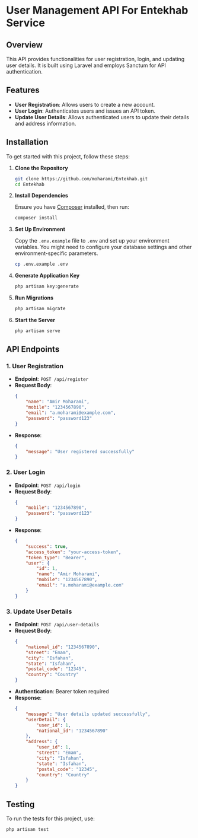 # User Management API For Entekhab Service

## Overview

This API provides functionalities for user registration, login, and updating user details. It is built using Laravel and employs Sanctum for API authentication.

## Features

- **User Registration**: Allows users to create a new account.
- **User Login**: Authenticates users and issues an API token.
- **Update User Details**: Allows authenticated users to update their details and address information.

## Installation

To get started with this project, follow these steps:

1. **Clone the Repository**

    ```bash
    git clone https://github.com/moharami/Entekhab.git
    cd Entekhab
    ```

2. **Install Dependencies**

   Ensure you have [Composer](https://getcomposer.org/) installed, then run:

    ```bash
    composer install
    ```

3. **Set Up Environment**

   Copy the `.env.example` file to `.env` and set up your environment variables. You might need to configure your database settings and other environment-specific parameters.

    ```bash
    cp .env.example .env
    ```

4. **Generate Application Key**

    ```bash
    php artisan key:generate
    ```

5. **Run Migrations**

    ```bash
    php artisan migrate
    ```

6. **Start the Server**

    ```bash
    php artisan serve
    ```

## API Endpoints

### 1. User Registration

- **Endpoint**: `POST /api/register`
- **Request Body**:
    ```json
    {
        "name": "Amir Moharami",
        "mobile": "1234567890",
        "email": "a.moharami@example.com",
        "password": "password123"
    }
    ```
- **Response**:
    ```json
    {
        "message": "User registered successfully"
    }
    ```

### 2. User Login

- **Endpoint**: `POST /api/login`
- **Request Body**:
    ```json
    {
        "mobile": "1234567890",
        "password": "password123"
    }
    ```
- **Response**:
    ```json
    {
        "success": true,
        "access_token": "your-access-token",
        "token_type": "Bearer",
        "user": {
            "id": 1,
            "name": "Amir Moharami",
            "mobile": "1234567890",
            "email": "a.moharami@example.com"
        }
    }
    ```

### 3. Update User Details

- **Endpoint**: `POST /api/user-details`
- **Request Body**:
    ```json
    {
        "national_id": "1234567890",
        "street": "Emam",
        "city": "Isfahan",
        "state": "Isfahan",
        "postal_code": "12345",
        "country": "Country"
    }
    ```
- **Authentication**: Bearer token required
- **Response**:
    ```json
    {
        "message": "User details updated successfully",
        "userDetail": {
            "user_id": 1,
            "national_id": "1234567890"
        },
        "address": {
            "user_id": 1,
            "street": "Emam",
            "city": "Isfahan",
            "state": "Isfahan",
            "postal_code": "12345",
            "country": "Country"
        }
    }
    ```

## Testing

To run the tests for this project, use:

```bash
php artisan test
